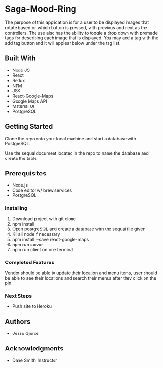 # Saga-Mood-Ring

The purpose of this application is for a user to be displayed images that rotate based on which button is pressed, with 
previous and next as the controllers. The use also has the ability to toggle a drop down with premade tags for 
describing each image that is displayed. You may add a tag with the add tag button and it will applear below under
the tag list. 


## Built With
 - Node JS
 - React 
 - Redux
 - NPM
 - JSX
 - React-Google-Maps
 - Google Maps API
 - Material UI
 - PostgreSQL 

## Getting Started

Clone the repo onto your local machine and start a database with PostgreSQL. 

Use the sequal document located in the repo to name the database and create the table.


## Prerequisites

- Node.js 
- Code editor w/ brew services 
- PostgreSQL 

### Installing 

1. Download project with git clone
2. npm install
3. Open postgreSQL and create a database with the sequal file given
4. Killall node if necessary
5. npm install --save react-google-maps 
6. npm run server 
7. npm run client on one terminal


### Completed Features

Vendor should be able to update their location and menu items, user should be able to see their locations and search their menus after they click on the pin. 

### Next Steps 

- Push site to Heroku 

## Authors

- Jesse Gjerde

## Acknowledgments

- Dane Smith, Instructor